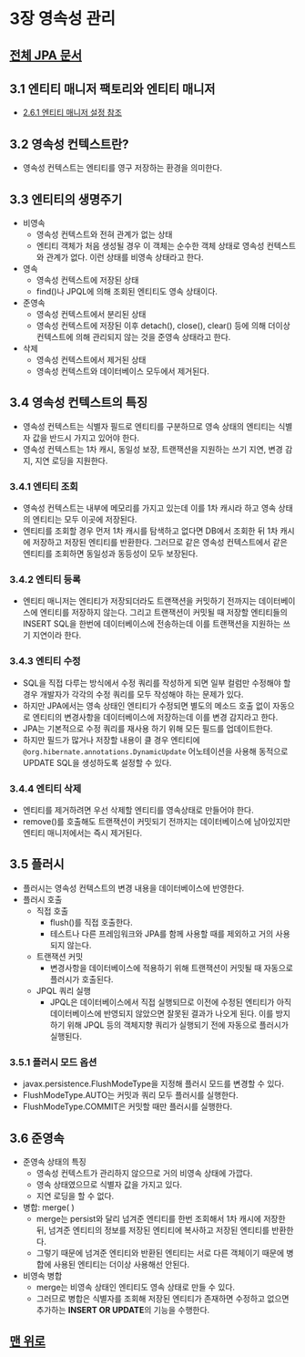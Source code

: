 # 3장 영속성 관리
## [전체 JPA 문서](index.md)

## 3.1 엔티티 매니저 팩토리와 엔티티 매니저 
- [2.6.1 엔티티 매니저 설정 참조](2.JPA시작.md#261-엔티티-매니저-설정)
## 3.2 영속성 컨텍스트란? 
- 영속성 컨텍스트는 엔티티를 영구 저장하는 환경을 의미한다.
## 3.3 엔티티의 생명주기 
- 비영속
  - 영속성 컨텍스트와 전혀 관계가 없는 상태
  - 엔티티 객체가 처음 생성될 경우 이 객체는 순수한 객체 상태로 영속성 컨텍스트와 관계가 없다. 이런 상태를 비영속 상태라고 한다.
- 영속
  - 영속성 컨텍스트에 저장된 상태
  - find()나 JPQL에 의해 조회된 엔티티도 영속 상태이다.
- 준영속
  - 영속성 컨텍스트에서 분리된 상태
  - 영속성 컨텍스트에 저장된 이후 detach(), close(), clear() 등에 의해 더이상 컨텍스트에 의해 관리되지 않는 것을 준영속 상태라고 한다.
- 삭제
  - 영속성 컨텍스트에서 제거된 상태
  - 영속성 컨텍스트와 데이터베이스 모두에서 제거된다.
## 3.4 영속성 컨텍스트의 특징 
- 영속성 컨텍스트는 식별자 필드로 엔티티를 구분하므로 영속 상태의 엔티티는 식별자 값을 반드시 가지고 있어야 한다.
- 영속성 컨텍스트는 1차 캐시, 동일성 보장, 트랜잭션을 지원하는 쓰기 지연, 변경 감지, 지연 로딩을 지원한다.
### 3.4.1 엔티티 조회 
- 영속성 컨텍스트는 내부에 메모리를 가지고 있는데 이를 1차 캐시라 하고 영속 상태의 엔티티는 모두 이곳에 저장된다.
- 엔티티를 조회할 경우 먼저 1차 캐시를 탐색하고 없다면 DB에서 조회한 뒤 1차 캐시에 저장하고 저장된 엔티티를 반환한다. 그러므로 같은 영속성 컨텍스트에서 같은 엔티티를 조회하면 동일성과 동등성이 모두 보장된다.
### 3.4.2 엔티티 등록 
- 엔티티 매니저는 엔티티가 저장되더라도 트랜잭션을 커밋하기 전까지는 데이터베이스에 엔티티를 저장하지 않는다. 그리고 트랜잭션이 커밋될 때 저장할 엔티티들의 INSERT SQL을 한번에 데이터베이스에 전송하는데 이를 트랜잭션을 지원하는 쓰기 지연이라 한다.
### 3.4.3 엔티티 수정 
- SQL을 직접 다루는 방식에서 수정 쿼리를 작성하게 되면 일부 컬럼만 수정해야 할 경우 개발자가 각각의 수정 쿼리를 모두 작성해야 하는 문제가 있다.
- 하지만 JPA에서는 영속 상태인 엔티티가 수정되면 별도의 메소드 호출 없이 자동으로 엔티티의 변경사항을 데이터베이스에 저장하는데 이를 변경 감지라고 한다.
- JPA는 기본적으로 수정 쿼리를 재사용 하기 위해 모든 필드를 업데이트한다.
- 하지만 필드가 많거나 저장할 내용이 클 경우 엔티티에 `@org.hibernate.annotations.DynamicUpdate` 어노테이션을 사용해 동적으로 UPDATE SQL을 생성하도록 설정할 수 있다.
### 3.4.4 엔티티 삭제 
- 엔티티를 제거하려면 우선 삭제할 엔티티를 영속상태로 만들어야 한다.
- remove()를 호출해도 트랜잭션이 커밋되기 전까지는 데이터베이스에 남아있지만 엔티티 매니저에서는 즉시 제거된다.
## 3.5 플러시 
- 플러시는 영속성 컨텍스트의 변경 내용을 데이터베이스에 반영한다.
- 플러시 호출
  - 직접 호출
    - flush()를 직접 호출한다.
    - 테스트나 다른 프레임워크와 JPA를 함께 사용할 때를 제외하고 거의 사용되지 않는다.
  - 트랜잭션 커밋
    - 변경사항을 데이터베이스에 적용하기 위해 트랜잭션이 커밋될 때 자동으로 플러시가 호출된다.
  - JPQL 쿼리 실행
    - JPQL은 데이터베이스에서 직접 실행되므로 이전에 수정된 엔티티가 아직 데이터베이스에 반영되지 않았으면 잘못된 결과가 나오게 된다. 이를 방지하기 위해 JPQL 등의 객체지향 쿼리가 실행되기 전에 자동으로 플러시가 실행된다.
### 3.5.1 플러시 모드 옵션 
- javax.persistence.FlushModeType을 지정해 플러시 모드를 변경할 수 있다.
- FlushModeType.AUTO는 커밋과 쿼리 모두 플러시를 실행한다.
- FlushModeType.COMMIT은 커밋할 때만 플러시를 실행한다.
## 3.6 준영속 
- 준영속 상태의 특징 
  - 영속성 컨텍스트가 관리하지 않으므로 거의 비영속 상태에 가깝다.
  - 영속 상태였으므로 식별자 값을 가지고 있다.
  - 지연 로딩을 할 수 없다.
- 병합: merge( ) 
  -  merge는 persist와 달리 넘겨준 엔티티를 한번 조회해서 1차 캐시에 저장한 뒤, 넘겨준 엔티티의 정보를 저장된 엔티티에 복사하고 저장된 엔티티를 반환한다.
  -  그렇기 때문에 넘겨준 엔티티와 반환된 엔티티는 서로 다른 객체이기 때문에 병합에 사용된 엔티티는 더이상 사용해선 안된다.
-  비영속 병합
   -  merge는 비영속 상태인 엔티티도 영속 상태로 만들 수 있다.
   -  그러므로 병합은 식별자를 조회해 저장된 엔티티가 존재하면 수정하고 없으면 추가하는 **INSERT OR UPDATE**의 기능을 수행한다.

## [맨 위로](#)